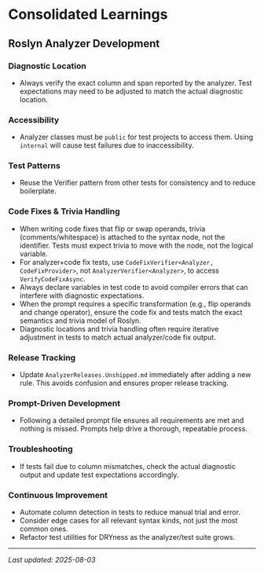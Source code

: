 # Consolidated Learnings

## Roslyn Analyzer Development

### Diagnostic Location
- Always verify the exact column and span reported by the analyzer. Test expectations may need to be adjusted to match the actual diagnostic location.

### Accessibility
- Analyzer classes must be `public` for test projects to access them. Using `internal` will cause test failures due to inaccessibility.

### Test Patterns
- Reuse the Verifier pattern from other tests for consistency and to reduce boilerplate.

### Code Fixes & Trivia Handling
- When writing code fixes that flip or swap operands, trivia (comments/whitespace) is attached to the syntax node, not the identifier. Tests must expect trivia to move with the node, not the logical variable.
- For analyzer+code fix tests, use `CodeFixVerifier<Analyzer, CodeFixProvider>`, not `AnalyzerVerifier<Analyzer>`, to access `VerifyCodeFixAsync`.
- Always declare variables in test code to avoid compiler errors that can interfere with diagnostic expectations.
- When the prompt requires a specific transformation (e.g., flip operands and change operator), ensure the code fix and tests match the exact semantics and trivia model of Roslyn.
- Diagnostic locations and trivia handling often require iterative adjustment in tests to match actual analyzer/code fix output.

### Release Tracking
- Update `AnalyzerReleases.Unshipped.md` immediately after adding a new rule. This avoids confusion and ensures proper release tracking.

### Prompt-Driven Development
- Following a detailed prompt file ensures all requirements are met and nothing is missed. Prompts help drive a thorough, repeatable process.

### Troubleshooting
- If tests fail due to column mismatches, check the actual diagnostic output and update test expectations accordingly.

### Continuous Improvement
- Automate column detection in tests to reduce manual trial and error.
- Consider edge cases for all relevant syntax kinds, not just the most common ones.
- Refactor test utilities for DRYness as the analyzer/test suite grows.

---

_Last updated: 2025-08-03_

